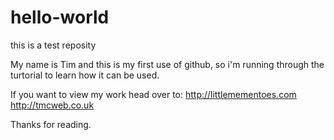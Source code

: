 # hello-world
this is a test reposity

My name is Tim and this is my first use of github, so i'm running through
the turtorial to learn how it can be used.

If you want to view my work head over to:
http://littlemementoes.com
http://tmcweb.co.uk

Thanks for reading.
